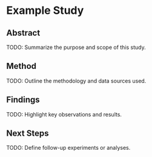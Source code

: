 # Example Study

## Abstract
TODO: Summarize the purpose and scope of this study.

## Method
TODO: Outline the methodology and data sources used.

## Findings
TODO: Highlight key observations and results.

## Next Steps
TODO: Define follow-up experiments or analyses.
